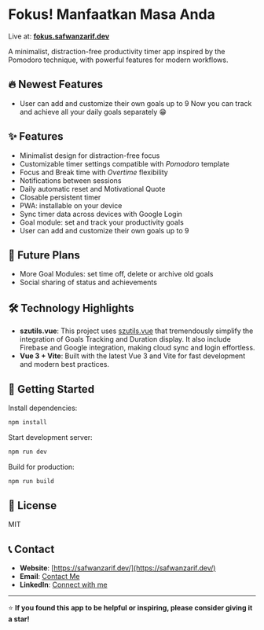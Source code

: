 # Fokus! Manfaatkan Masa Anda

Live at: **[fokus.safwanzarif.dev](https://fokus.safwanzarif.dev)**

A minimalist, distraction-free productivity timer app inspired by the Pomodoro technique, with powerful features for modern workflows.

## 🔥 Newest Features
- User can add and customize their own goals up to 9
Now you can track and achieve all your daily goals separately 😁

## ✨ Features

- Minimalist design for distraction-free focus
- Customizable timer settings compatible with *Pomodoro* template
- Focus and Break time with *Overtime* flexibility
- Notifications between sessions
- Daily automatic reset and Motivational Quote
- Closable persistent timer
- PWA: installable on your device
- Sync timer data across devices with Google Login
- Goal module: set and track your productivity goals
- User can add and customize their own goals up to 9

## 🔮 Future Plans

- More Goal Modules: set time off, delete or archive old goals
- Social sharing of status and achievements

## 🛠️ Technology Highlights

- **szutils.vue**: This project uses [szutils.vue](https://www.npmjs.com/package/szutils.vue) that tremendously simplify the integration of Goals Tracking and Duration display. It also include Firebase and Google integration, making cloud sync and login effortless.
- **Vue 3 + Vite**: Built with the latest Vue 3 and Vite for fast development and modern best practices.

## 🚀 Getting Started

Install dependencies:

```bash
npm install
```

Start development server:

```bash
npm run dev
```

Build for production:

```bash
npm run build
```

## 📝 License

MIT

## 📞 Contact
- **Website**: [https://safwanzarif.dev/](https://safwanzarif.dev/)
- **Email**: [Contact Me](mailto:msafwanzarif@gmail.com)
- **LinkedIn**: [Connect with me](https://www.linkedin.com/in/msafwanzarif)

---

⭐ **If you found this app to be helpful or inspiring, please consider giving it a star!**
